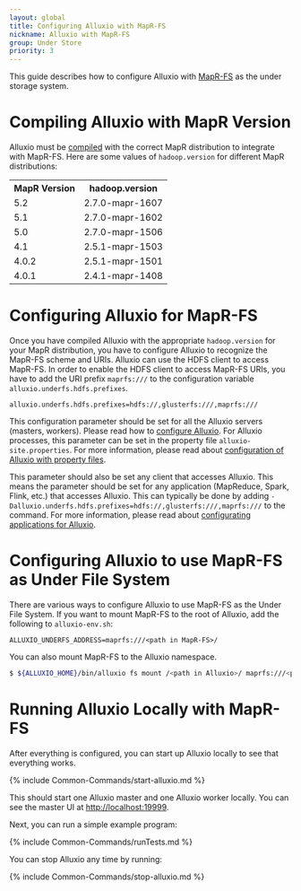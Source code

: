 ```yaml
---
layout: global
title: Configuring Alluxio with MapR-FS
nickname: Alluxio with MapR-FS
group: Under Store
priority: 3
---
```


This guide describes how to configure Alluxio with [MapR-FS](https://www.mapr.com/products/mapr-fs) as the under
storage system.

# Compiling Alluxio with MapR Version

Alluxio must be [compiled](Building-Alluxio-Master-Branch.html) with the correct MapR distribution to integrate with
MapR-FS. Here are some values of `hadoop.version` for different MapR distributions:

<table class="table table-striped">
<tr><th>MapR Version</th><th>hadoop.version</th></tr>
<tr>
  <td>5.2</td>
  <td>2.7.0-mapr-1607</td>
</tr>
<tr>
  <td>5.1</td>
  <td>2.7.0-mapr-1602</td>
</tr>
<tr>
  <td>5.0</td>
  <td>2.7.0-mapr-1506</td>
</tr>
<tr>
  <td>4.1</td>
  <td>2.5.1-mapr-1503</td>
</tr>
<tr>
  <td>4.0.2</td>
  <td>2.5.1-mapr-1501</td>
</tr>
<tr>
  <td>4.0.1</td>
  <td>2.4.1-mapr-1408</td>
</tr>
</table>

# Configuring Alluxio for MapR-FS

Once you have compiled Alluxio with the appropriate `hadoop.version` for your MapR distribution, you have to configure
Alluxio to recognize the MapR-FS scheme and URIs. Alluxio can use the HDFS client to access MapR-FS. In order to enable
the HDFS client to access MapR-FS URIs, you have to add the URI prefix `maprfs:///` to the configuration variable
`alluxio.underfs.hdfs.prefixes`.

```
alluxio.underfs.hdfs.prefixes=hdfs://,glusterfs:///,maprfs:///
```

This configuration parameter should be set for all the Alluxio servers (masters, workers). Please read how to
[configure Alluxio](Configuration-Settings.html). For Alluxio processes, this parameter can be set in the property file
`alluxio-site.properties`. For more information, please read about
[configuration of Alluxio with property files](Configuration-Settings.html#property-files).

This parameter should also be set any client that accesses Alluxio. This means the parameter should be set for any application
(MapReduce, Spark, Flink, etc.) that accesses Alluxio. This can typically be done by adding
`-Dalluxio.underfs.hdfs.prefixes=hdfs://,glusterfs:///,maprfs:///` to the command. For more information, please read
about [configurating applications for Alluxio](Configuration-Settings.html#application-settings).

# Configuring Alluxio to use MapR-FS as Under File System

There are various ways to configure Alluxio to use MapR-FS as the Under File System. If you want to mount MapR-FS to the
root of Alluxio, add the following to `alluxio-env.sh`:
 
```
ALLUXIO_UNDERFS_ADDRESS=maprfs:///<path in MapR-FS>/
```

You can also mount MapR-FS to the Alluxio namespace.

```bash
$ ${ALLUXIO_HOME}/bin/alluxio fs mount /<path in Alluxio>/ maprfs:///<path in MapR-FS>/
```

# Running Alluxio Locally with MapR-FS

After everything is configured, you can start up Alluxio locally to see that everything works.

{% include Common-Commands/start-alluxio.md %}

This should start one Alluxio master and one Alluxio worker locally. You can see the master UI at
[http://localhost:19999](http://localhost:19999).

Next, you can run a simple example program:

{% include Common-Commands/runTests.md %}

You can stop Alluxio any time by running:

{% include Common-Commands/stop-alluxio.md %}
